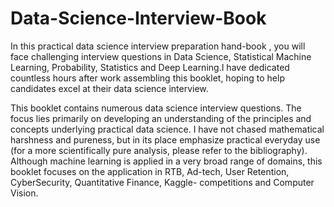 # Data-Science-Interview-Book

In this practical data science interview preparation hand-book , you will face challenging interview questions in Data 
Science, Statistical Machine Learning, Probability, Statistics and Deep Learning.I have dedicated countless hours after work assembling this booklet, hoping to help candidates excel at their data science interview.

This booklet contains numerous data science interview questions. The focus lies primarily on developing an understanding of the principles and concepts underlying practical data science. 
I have not chased mathematical harshness and pureness, but in its place emphasize practical everyday use 
(for a more scientifically pure analysis, please refer to the bibliography). 
Although machine learning is applied in a very broad range of domains, this booklet focuses on the application in RTB, Ad-tech, 
User Retention, CyberSecurity, Quantitative Finance, Kaggle- competitions and Computer Vision.




